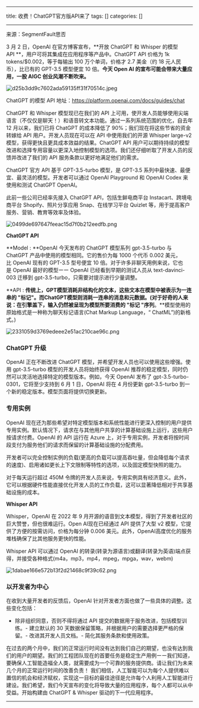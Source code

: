 
--- 
title:  收费！ChatGPT官方版API来了 
tags: []
categories: [] 

---
来源：SegmentFault思否

3 月 2 日，OpenAI 在官方博客宣布，**开放 ChatGPT 和 Whisper 的模型 API **，用户可将其集成在应用程序等产品中。ChatGPT API 价格为 1k tokens/$0.002，等于每输出 100 万个单词，价格才 2.7 美金（约 18 元人民币），比已有的 GPT-3.5 模型便宜 10 倍。**今天 Open AI 的宣布可能会带来大量应用，一股 AIGC 创业风潮不断吹来。**

<img src="https://img-blog.csdnimg.cn/img_convert/d25b3dd9c7602ada59135ff31f70514c.jpeg" alt="d25b3dd9c7602ada59135ff31f70514c.jpeg">

ChatGPT 的模型 API 地址：https://platform.openai.com/docs/guides/chat

>  
  ChatGPT 和 Whisper 模型现已在我们的 API 上可用，使开发人员能够使用尖端语言（不仅仅是聊天！）和语音转文本功能。通过一系列系统范围的优化，自去年 12 月以来，我们已将 ChatGPT 的成本降低了 90%；我们现在将这些节省的资金转嫁给 API 用户。开发人员现在可以在 API 中使用我们的开源 Whisper large-v2 模型，获得更快且更具成本效益的结果。ChatGPT API 用户可以期待持续的模型改进和选择专用容量以更深入地控制模型的选项。我们还仔细听取了开发人员的反馈并改进了我们的 API 服务条款以更好地满足他们的需求。 
 

ChatGPT 官方 API 基于 GPT-3.5-turbo 模型，是 GPT-3.5 系列中最快速、最便宜、最灵活的模型。开发者可以通过 OpenAI Playground 和 OpenAI Codex 来使用和测试 ChatGPT OpenAI。

此前一些公司已经率先接入 ChatGPT API，包括生鲜电商平台 Instacart、跨境电商平台 Shopify、照片分享应用 Snap、在线学习平台 Quizlet 等，用于提高客户服务、营销、教育等效率及体验。

<img src="https://img-blog.csdnimg.cn/img_convert/0499de697647feeac15d7f0b212eedfb.png" alt="0499de697647feeac15d7f0b212eedfb.png">

**ChatGPT API**

**Model : **OpenAI 今天发布的 ChatGPT 模型系列 gpt-3.5-turbo 与 ChatGPT 产品中使用的模型相同。它的售价为每 1000 个代币 0.002 美元，比 OpenAI 现有的 GPT-3.5 型号便宜 10 倍。对于许多非聊天用例来说，它也是 OpenAI 最好的模型ーー OpenAI 已经看到早期的测试人员从 text-davinci-003 迁移到 gpt-3.5-turbo，只需要对提示进行少量调整。

**API : **传统上，GPT模型消耗非结构化的文本，这些文本在模型中被表示为一连串的 "标记"。而ChatGPT模型则消耗一连串的消息和元数据。(对于好奇的人来说：在引擎盖下，输入仍然被呈现为模型所要消费的 "标记 "序列**。**模型使用的原始格式是一种称为聊天标记语言(Chat Markup Language，“ ChatML”)的新格式。)

<img src="https://img-blog.csdnimg.cn/img_convert/2331059d3769edeee2e51ac210cae96c.png" alt="2331059d3769edeee2e51ac210cae96c.png">

### **ChatGPT 升级**

OpenAI 正在不断改进 ChatGPT 模型，并希望开发人员也可以使用这些增强。使用 gpt-3.5-turbo 模型的开发人员将始终获得 OpenAI 推荐的稳定模型，同时仍然可以灵活地选择特定的模型版本。例如，今天 OpenAI 发布了 gpt-3.5-turbo-0301，它将至少支持到 6 月 1 日，OpenAI 将在 4 月份更新 gpt-3.5-turbo 到一个新的稳定版本。模型页面将提供切换更新。

### **专用实例**

OpenAI 现在还为那些希望对特定模型版本和系统性能进行更深入控制的用户提供专用实例。默认情况下，请求在与其他用户共享的计算基础设施上运行，这些用户按请求付费。OpenAI 的 API 运行在 Azure 上，对于专用实例，开发者将按时间段支付为服务他们的请求而保留的计算基础设施的分配费用。

开发者可以完全控制实例的负载(更高的负载可以提高吞吐量，但会降低每个请求的速度)、启用诸如更长上下文限制等特性的选项，以及固定模型快照的能力。

对于每天运行超过 450M 令牌的开发人员来说，专用实例具有经济意义。此外，它可以根据硬件性能直接优化开发人员的工作负载，这可以显著降低相对于共享基础设施的成本。

**Whisper API**

Whisper，OpenAI 在 2022 年 9 月开源的语音到文本模型，得到了开发者社区的巨大赞誉，但也很难运行。Open AI现在已经通过 API 提供了大型 v2 模型，它提供了方便的按需访问，价格为每分钟 0.006 美元。此外，OpenAI高度优化的服务堆栈确保了比其他服务更快的性能。

Whisper API 可以通过 OpenAI 的转录(转录为源语言)或翻译(转录为英语)端点获得，并接受各种格式(m4a，mp3，mp4，mpeg，mpga，wav，webm) 

<img src="https://img-blog.csdnimg.cn/img_convert/1dabae166e572b13f2d21468c9f39c62.png" alt="1dabae166e572b13f2d21468c9f39c62.png">

### **以开发者为中心**

在收到大量开发者的反馈后，OpenAI 针对开发者方面也做了一些具体的调整。这些变化包括：
- 除非组织同意，否则不得将通过 API 提交的数据用于服务改进，包括模型训练。- 建立默认的 30 天数据保留策略，并根据用户的需要选择更严格的保留。- 改进其开发人员文档。- 简化其服务条款和使用政策。
>  
  在过去的两个月中，我们的正常运行时间没有达到我们自己的期望，也没有达到我们的用户的期望。我们的工程团队现在的首要任务是稳定生产用例ーー我们知道，要确保人工智能造福全人类，就需要成为一个可靠的服务提供商。请让我们为未来几个月的正常运行时间的改善负责！ 
  我们相信，人工智能可以为每个人提供难以置信的机会和经济赋权，实现这一目标的最佳途径是允许每个人利用人工智能进行建设。我们希望，我们今天宣布的变化将导致大量的应用程序，每个人都可以从中受益。开始构建由 ChatGPT &amp; Whisper 驱动的下一代应用程序。 
 
- - - - - 